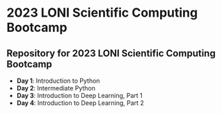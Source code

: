 # 2023 LONI Scientific Computing Bootcamp

## Repository for 2023 LONI Scientific Computing Bootcamp

* **Day 1**: Introduction to Python
* **Day 2**: Intermediate Python
* **Day 3**: Introduction to Deep Learning, Part 1
* **Day 4**: Introduction to Deep Learning, Part 2

